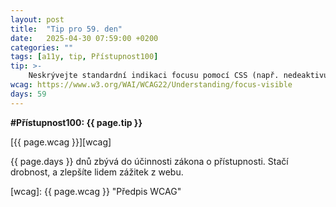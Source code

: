 ```yaml
---
layout: post
title:  "Tip pro 59. den"
date:   2025-04-30 07:59:00 +0200
categories: ""
tags: [a11y, tip, Přístupnost100]
tip: >- 
    Neskrývejte standardní indikaci focusu pomocí CSS (např. nedeaktivujte outline bez náhrady); pokud styl focusu upravujete, zachovejte jeho viditelnou výraznost.
wcag: https://www.w3.org/WAI/WCAG22/Understanding/focus-visible
days: 59
---
```

**#Přístupnost100: {{ page.tip }}**

[{{ page.wcag }}][wcag]

{{ page.days }} dnů zbývá do účinnosti zákona o přístupnosti. Stačí drobnost, a zlepšíte lidem zážitek z webu.

[wcag]: {{ page.wcag }} "Předpis WCAG"
